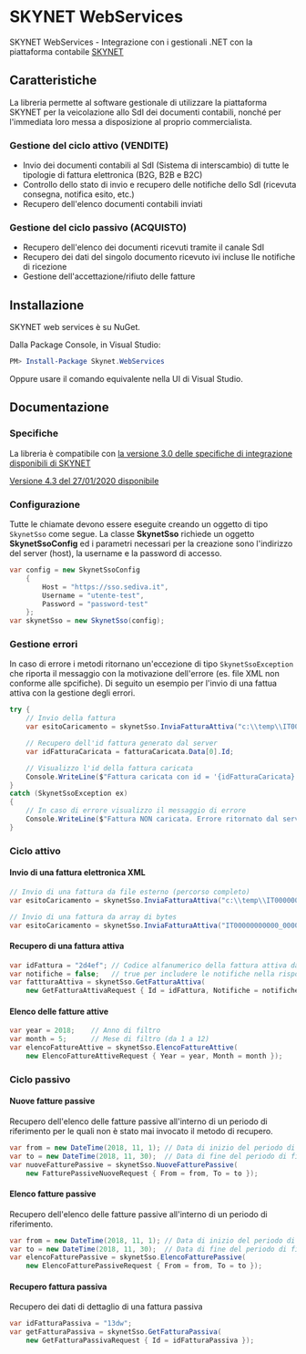 # SKYNET WebServices
SKYNET WebServices - Integrazione con i gestionali .NET con la piattaforma contabile [SKYNET](https://skynet.sediva.it)

## Caratteristiche
La libreria permette al software gestionale di utilizzare la piattaforma SKYNET per la veicolazione allo SdI dei documenti contabili, nonché per l'immediata loro messa a disposizione al proprio commercialista.

### Gestione del ciclo attivo (VENDITE)
- Invio dei documenti contabili al SdI (Sistema di interscambio) di tutte le tipologie di fattura elettronica (B2G, B2B e B2C)
- Controllo dello stato di invio e recupero delle notifiche dello SdI (ricevuta consegna, notifica esito, etc.)
- Recupero dell'elenco documenti contabili inviati

### Gestione del ciclo passivo (ACQUISTO)
- Recupero dell'elenco dei documenti ricevuti tramite il canale SdI
- Recupero dei dati del singolo documento ricevuto ivi incluse lle notifiche di ricezione
- Gestione dell'accettazione/rifiuto delle fatture

## Installazione
SKYNET web services è su NuGet.

Dalla Package Console, in Visual Studio:
```PowerShell
PM> Install-Package Skynet.WebServices
```
Oppure usare il comando equivalente nella UI di Visual Studio.

## Documentazione
### Specifiche
La libreria è compatibile con [la versione 3.0 delle specifiche di integrazione disponibili di SKYNET](https://raw.githubusercontent.com/massivex/skynet-ws-client-net/master/docs/20190121-SKYNET-API-31.pdf)

[Versione 4.3 del 27/01/2020 disponibile](https://raw.githubusercontent.com/massivex/skynet-ws-client-net/master/docs/SKYNET-API-4.3.pdf)

### Configurazione
Tutte le chiamate devono essere eseguite creando un oggetto di tipo `SkynetSso` come segue. La classe **SkynetSso** richiede un oggetto **SkynetSsoConfig** ed i parametri necessari per la creazione sono l'indirizzo del server (host), la username e la password di accesso.
```cs
var config = new SkynetSsoConfig
    {
        Host = "https://sso.sediva.it",
        Username = "utente-test",
        Password = "password-test"
    };
var skynetSso = new SkynetSso(config);
```

### Gestione errori
In caso di errore i metodi ritornano un'eccezione di tipo `SkynetSsoException` che riporta il messaggio con la motivazione dell'errore (es. file XML non conforme alle spcifiche).
Di seguito un esempio per l'invio di una fattua attiva con la gestione degli errori.
```cs
try {
    // Invio della fattura
    var esitoCaricamento = skynetSso.InviaFatturaAttiva("c:\\temp\\IT00000000000_00000.xml");

    // Recupero dell'id fattura generato dal server
    var idFatturaCaricata = fatturaCaricata.Data[0].Id;

    // Visualizzo l'id della fattura caricata
    Console.WriteLine($"Fattura caricata con id = '{idFatturaCaricata}'");
}
catch (SkynetSsoException ex)
{
    // In caso di errore visualizzo il messaggio di errore
    Console.WriteLine($"Fattura NON caricata. Errore ritornato dal server {ex.Message}");
}
```

### Ciclo attivo
#### Invio di una fattura elettronica XML
```cs
// Invio di una fattura da file esterno (percorso completo)
var esitoCaricamento = skynetSso.InviaFatturaAttiva("c:\\temp\\IT00000000000_00000.xml");

// Invio di una fattura da array di bytes
var esitoCaricamento = skynetSso.InviaFatturaAttiva("IT00000000000_00000.xml", xmlBytes);
```

#### Recupero di una fattura attiva
```cs
var idFattura = "2d4ef"; // Codice alfanumerico della fattura attiva da recuperare
var notifiche = false;   // true per includere le notifiche nella risposta dal server
var fattturaAttiva = skynetSso.GetFatturaAttiva(
    new GetFatturaAttivaRequest { Id = idFattura, Notifiche = notifiche });
```

#### Elenco delle fatture attive
```cs
var year = 2018;    // Anno di filtro
var month = 5;      // Mese di filtro (da 1 a 12)
var elencoFattureAttive = skynetSso.ElencoFattureAttive(
    new ElencoFattureAttiveRequest { Year = year, Month = month });
```

### Ciclo passivo
#### Nuove fatture passive
Recupero dell'elenco delle fatture passive all'interno di un periodo di riferimento per le quali non è stato mai invocato il metodo di recupero.
```cs
var from = new DateTime(2018, 11, 1); // Data di inizio del periodo di filtro
var to = new DateTime(2018, 11, 30);  // Data di fine del periodo di filtro
var nuoveFatturePassive = skynetSso.NuoveFatturePassive(
    new FatturePassiveNuoveRequest { From = from, To = to });
```

#### Elenco fatture passive
Recupero dell'elenco delle fatture passive all'interno di un periodo di riferimento.
```cs
var from = new DateTime(2018, 11, 1); // Data di inizio del periodo di filtro
var to = new DateTime(2018, 11, 30);  // Data di fine del periodo di filtro
var elencoFatturePassive = skynetSso.ElencoFatturePassive(
    new ElencoFatturePassiveRequest { From = from, To = to });
```

#### Recupero fattura passiva
Recupero dei dati di dettaglio di una fattura passiva
```cs
var idFatturaPassiva = "13dw";
var getFatturaPassiva = skynetSso.GetFatturaPassiva(
    new GetFatturaPassivaRequest { Id = idFatturaPassiva });
```